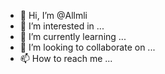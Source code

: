 - 👋 Hi, I’m @Allmli
- 👀 I’m interested in ...
- 🌱 I’m currently learning ...
- 💞️ I’m looking to collaborate on ...
- 📫 How to reach me ...

<!---
Allmli/Allmli is a ✨ special ✨ repository because its `README.md` (this file) appears on your GitHub profile.
You can click the Preview link to take a look at your changes.
--->
